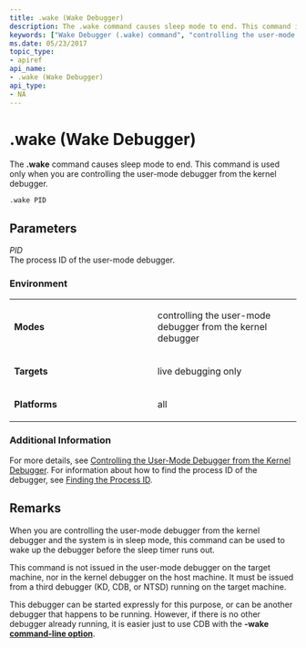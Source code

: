 ```yaml
---
title: .wake (Wake Debugger)
description: The .wake command causes sleep mode to end. This command is used only when you are controlling the user-mode debugger from the kernel debugger.
keywords: ["Wake Debugger (.wake) command", "controlling the user-mode debugger from the kernel debugger, Wake Debugger (.wake) command", ".wake (Wake Debugger) Windows Debugging"]
ms.date: 05/23/2017
topic_type:
- apiref
api_name:
- .wake (Wake Debugger)
api_type:
- NA
---
```


# .wake (Wake Debugger)


The **.wake** command causes sleep mode to end. This command is used only when you are controlling the user-mode debugger from the kernel debugger.

```dbgcmd
.wake PID
```

## <span id="ddk_meta_wake_debugger_dbg"></span><span id="DDK_META_WAKE_DEBUGGER_DBG"></span>Parameters


<span id="_______PID______"></span><span id="_______pid______"></span> *PID*   
The process ID of the user-mode debugger.

### <span id="Environment"></span><span id="environment"></span><span id="ENVIRONMENT"></span>Environment

<table>
<colgroup>
<col width="50%" />
<col width="50%" />
</colgroup>
<tbody>
<tr class="odd">
<td align="left"><p><strong>Modes</strong></p></td>
<td align="left"><p>controlling the user-mode debugger from the kernel debugger</p></td>
</tr>
<tr class="even">
<td align="left"><p><strong>Targets</strong></p></td>
<td align="left"><p>live debugging only</p></td>
</tr>
<tr class="odd">
<td align="left"><p><strong>Platforms</strong></p></td>
<td align="left"><p>all</p></td>
</tr>
</tbody>
</table>

 

### <span id="Additional_Information"></span><span id="additional_information"></span><span id="ADDITIONAL_INFORMATION"></span>Additional Information

For more details, see [Controlling the User-Mode Debugger from the Kernel Debugger](controlling-the-user-mode-debugger-from-the-kernel-debugger.md). For information about how to find the process ID of the debugger, see [Finding the Process ID](finding-the-process-id.md).

## Remarks

When you are controlling the user-mode debugger from the kernel debugger and the system is in sleep mode, this command can be used to wake up the debugger before the sleep timer runs out.

This command is not issued in the user-mode debugger on the target machine, nor in the kernel debugger on the host machine. It must be issued from a third debugger (KD, CDB, or NTSD) running on the target machine.

This debugger can be started expressly for this purpose, or can be another debugger that happens to be running. However, if there is no other debugger already running, it is easier just to use CDB with the **-wake** [**command-line option**](cdb-command-line-options.md).

 

 





